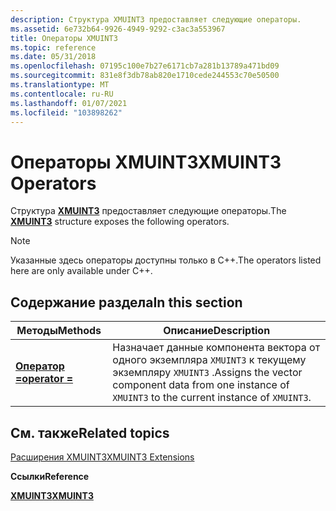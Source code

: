 ```yaml
---
description: Структура XMUINT3 предоставляет следующие операторы.
ms.assetid: 6e732b64-9926-4949-9292-c3ac3a553967
title: Операторы XMUINT3
ms.topic: reference
ms.date: 05/31/2018
ms.openlocfilehash: 07195c100e7b27e6171cb7a281b13789a471bd09
ms.sourcegitcommit: 831e8f3db78ab820e1710cede244553c70e50500
ms.translationtype: MT
ms.contentlocale: ru-RU
ms.lasthandoff: 01/07/2021
ms.locfileid: "103898262"
---
```

# <a name="xmuint3-operators"></a><span data-ttu-id="c1bc7-103">Операторы XMUINT3</span><span class="sxs-lookup"><span data-stu-id="c1bc7-103">XMUINT3 Operators</span></span>

<span data-ttu-id="c1bc7-104">Структура [**XMUINT3**](/windows/win32/api/directxmath/ns-directxmath-xmuint3) предоставляет следующие операторы.</span><span class="sxs-lookup"><span data-stu-id="c1bc7-104">The [**XMUINT3**](/windows/win32/api/directxmath/ns-directxmath-xmuint3) structure exposes the following operators.</span></span>

> [!Note]  
> <span data-ttu-id="c1bc7-105">Указанные здесь операторы доступны только в C++.</span><span class="sxs-lookup"><span data-stu-id="c1bc7-105">The operators listed here are only available under C++.</span></span>

 

## <a name="in-this-section"></a><span data-ttu-id="c1bc7-106">Содержание раздела</span><span class="sxs-lookup"><span data-stu-id="c1bc7-106">In this section</span></span>



| <span data-ttu-id="c1bc7-107">Методы</span><span class="sxs-lookup"><span data-stu-id="c1bc7-107">Methods</span></span>                                              | <span data-ttu-id="c1bc7-108">Описание</span><span class="sxs-lookup"><span data-stu-id="c1bc7-108">Description</span></span>                                                                                                        |
|------------------------------------------------------|--------------------------------------------------------------------------------------------------------------------|
| [<span data-ttu-id="c1bc7-109">**Оператор =**</span><span class="sxs-lookup"><span data-stu-id="c1bc7-109">**operator =**</span></span>](/windows/win32/api/directxmath/nf-directxmath-xmuint3-operator-assign)<br/> | <span data-ttu-id="c1bc7-110">Назначает данные компонента вектора от одного экземпляра `XMUINT3` к текущему экземпляру `XMUINT3` .</span><span class="sxs-lookup"><span data-stu-id="c1bc7-110">Assigns the vector component data from one instance of `XMUINT3` to the current instance of `XMUINT3`.</span></span> <br/> |



 

## <a name="related-topics"></a><span data-ttu-id="c1bc7-111">См. также</span><span class="sxs-lookup"><span data-stu-id="c1bc7-111">Related topics</span></span>

<dl> <dt>

[<span data-ttu-id="c1bc7-112">Расширения XMUINT3</span><span class="sxs-lookup"><span data-stu-id="c1bc7-112">XMUINT3 Extensions</span></span>](ovw-xmuint3-extensions.md)
</dt> <dt>

<span data-ttu-id="c1bc7-113">**Ссылки**</span><span class="sxs-lookup"><span data-stu-id="c1bc7-113">**Reference**</span></span>
</dt> <dt>

[<span data-ttu-id="c1bc7-114">**XMUINT3**</span><span class="sxs-lookup"><span data-stu-id="c1bc7-114">**XMUINT3**</span></span>](/windows/win32/api/directxmath/ns-directxmath-xmuint3)
</dt> </dl>

 

 

